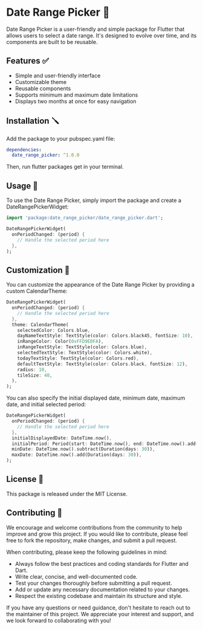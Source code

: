 # Date Range Picker 📅

Date Range Picker is a user-friendly and simple package for Flutter that allows users to select a date range. It's designed to evolve over time, and its components are built to be reusable.

## Features  ✅

- Simple and user-friendly interface
- Customizable theme
- Reusable components
- Supports minimum and maximum date limitations
- Displays two months at once for easy navigation

## Installation 🪛

Add the package to your pubspec.yaml file:

```yaml 
dependencies:
  date_range_picker: ^1.0.0
```
Then, run flutter packages get in your terminal.

## Usage 📖

To use the Date Range Picker, simply import the package and create a DateRangePickerWidget:

```dart
import 'package:date_range_picker/date_range_picker.dart';

DateRangePickerWidget(
  onPeriodChanged: (period) {
    // Handle the selected period here
  },
);
```

## Customization 🎨

You can customize the appearance of the Date Range Picker by providing a custom CalendarTheme:

```dart
DateRangePickerWidget(
  onPeriodChanged: (period) {
    // Handle the selected period here
  },
  theme: CalendarTheme(
    selectedColor: Colors.blue,
    dayNameTextStyle: TextStyle(color: Colors.black45, fontSize: 10),
    inRangeColor: Color(0xFFD9EDFA),
    inRangeTextStyle: TextStyle(color: Colors.blue),
    selectedTextStyle: TextStyle(color: Colors.white),
    todayTextStyle: TextStyle(color: Colors.red),
    defaultTextStyle: TextStyle(color: Colors.black, fontSize: 12),
    radius: 10,
    tileSize: 40,
  ),
);
```

You can also specify the initial displayed date, minimum date, maximum date, and initial selected period:

```dart
DateRangePickerWidget(
  onPeriodChanged: (period) {
    // Handle the selected period here
  },
  initialDisplayedDate: DateTime.now(),
  initialPeriod: Period(start: DateTime.now(), end: DateTime.now().add(Duration(days: 7))),
  minDate: DateTime.now().subtract(Duration(days: 30)),
  maxDate: DateTime.now().add(Duration(days: 30)),
);
```


## License  📜

This package is released under the MIT License.

## Contributing  🤝 

We encourage and welcome contributions from the community to help improve and grow this project. If you would like to contribute, please feel free to fork the repository, make changes, and submit a pull request.

When contributing, please keep the following guidelines in mind:

- Always follow the best practices and coding standards for Flutter and Dart.
- Write clear, concise, and well-documented code.
- Test your changes thoroughly before submitting a pull request.
- Add or update any necessary documentation related to your changes.
- Respect the existing codebase and maintain its structure and style.

If you have any questions or need guidance, don't hesitate to reach out to the maintainer of this project. We appreciate your interest and support, and we look forward to collaborating with you!